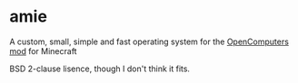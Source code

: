 # amie
A custom, small, simple and fast operating system for the [OpenComputers mod](https://github.com/MightyPirates/OpenComputers) for Minecraft

BSD 2-clause lisence, though I don't think it fits.
